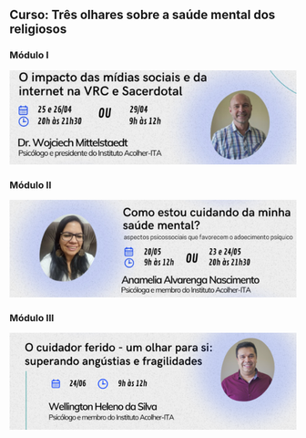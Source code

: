 ## Curso: Três olhares sobre a saúde mental dos religiosos

### Módulo I

<a href="https://forms.gle/Cu6dTQVPtpokooW97">

![Módulo I](/img/adalberto.png)

</a>

### Módulo II

<a href="https://forms.gle/Cu6dTQVPtpokooW97">

![Módulo II](/img/anamelia.png)

</a>

### Módulo III

<a href="https://forms.gle/Cu6dTQVPtpokooW97">

![Módulo III](/img/wellington.png)

</a>
